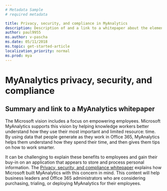 ```yaml
---
# Metadata Sample
# required metadata

title: Privacy, security, and compliance in MyAnalytics
description: Description of and a link to a whitepaper about the elements of privacy, security, and compliance in MyAnalytics
author: paul9955
ms.author: v-pascha
ms.date: 05/11/2018
ms.topic: get-started-article
localization_priority: normal 
ms.prod: mya
---
```


# MyAnalytics privacy, security, and compliance

## Summary and link to a MyAnalytics whitepaper

The Microsoft vision includes a focus on empowering employees. Microsoft MyAnalytics supports this vision by helping knowledge workers better understand how they use their most important and limited resource: time. By using data that people generate as they work in Office 365, MyAnalytics helps them understand how they spend their time, and then gives them tips on how to work smarter. 

It can be challenging to explain these benefits to employees and gain their buy-in on an application that appears to store and process personal information. The [Privacy, security, and compliance whitepaper](myanalytics-privacy-compliance-white-paper-final.pdf) explains how Microsoft built MyAnalytics with this concern in mind. This content will help business leaders and Office 365 administrators who are considering purchasing, trialing, or deploying MyAnalytics for their employees.
